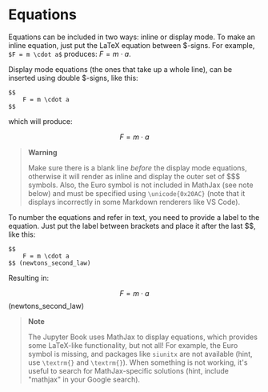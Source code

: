 # Equations

Equations can be included in two ways: inline or display mode. To make an inline equation, just put the LaTeX equation between \$-signs. For example, `$F = m \cdot a$` produces: $F = m \cdot a$. 

Display mode equations (the ones that take up a whole line), can be inserted using double \$-signs, like this:

    $$
        F = m \cdot a
    $$

which will produce:

$$
    F = m \cdot a
$$

> **Warning**
> 
> Make sure there is a blank line *before* the display mode equations, otherwise it will render as inline and display the outer set of $$$ symbols. Also, the Euro symbol is not included in MathJax (see note below) and must be specified using `\unicode{0x20AC}` (note that it displays incorrectly in some Markdown renderers like VS Code).

To number the equations and refer in text, you need to provide a label to the equation. Just put the label between brackets and place it after the last \$\$, like this:

    $$
        F = m \cdot a
    $$ (newtons_second_law)

Resulting in:

$$
    F = m \cdot a
$$ (newtons_second_law)

> **Note**
> 
> The Jupyter Book uses MathJax to display equations, which provides some LaTeX-like functionality, but not all! For example, the Euro symbol is missing, and packages like `siunitx` are not available (hint, use `\textrm{}` and `\textrm{}`). When something is not working, it's useful to search for MathJax-specific solutions (hint, include "mathjax" in your Google search).
> 